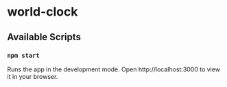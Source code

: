 # world-clock

## Available Scripts

### `npm start`

Runs the app in the development mode.
Open http://localhost:3000 to view it in your browser.

